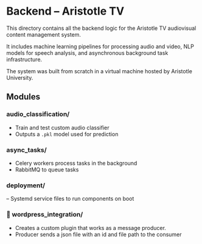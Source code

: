 # Backend – Aristotle TV

This directory contains all the backend logic for the Aristotle TV audiovisual content management system.

It includes machine learning pipelines for processing audio and video, NLP models for speech analysis, and asynchronous background task infrastructure.

The system was built from scratch in a virtual machine hosted by Aristotle University.

## Modules

### audio_classification/
- Train and test custom audio classifier
- Outputs a `.pkl` model used for prediction


### async_tasks/
- Celery workers process tasks in the background
- RabbitMQ to queue tasks

### deployment/
– Systemd service files to run components on boot

### 🔗 wordpress_integration/
- Creates a custom plugin that works as a message producer.
- Producer sends a json file with an id and file path to the consumer



